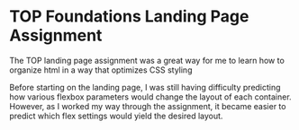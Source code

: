 <h1>TOP Foundations Landing Page Assignment</h1>
<p>The TOP landing page assignment was a great way for me to learn how to organize html in a way that optimizes CSS styling</p>
<p>Before starting on the landing page, I was still having difficulty predicting how various flexbox parameters would change the layout of each container. However, as I worked my way through the assignment, it became easier to predict which flex settings would yield the desired layout.</p>